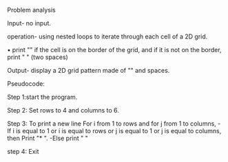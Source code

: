 Problem analysis

Input- no input.

operation- using nested loops to iterate through each cell of a 2D grid.

• print "" if the cell is on the border of the grid, and if it is not on the border, print " " (two spaces)

Output- display a 2D grid pattern made of "" and spaces.

Pseudocode:

Step 1:start the program.

Step 2: Set rows to 4 and columns to 6.

Step 3: To print a new line For i from 1 to rows and for j from 1 to columns, - If i is equal to 1 or i is equal to rows or j is equal to 1 or j is equal to columns, then Print "* ". -Else print " "

step 4: Exit
